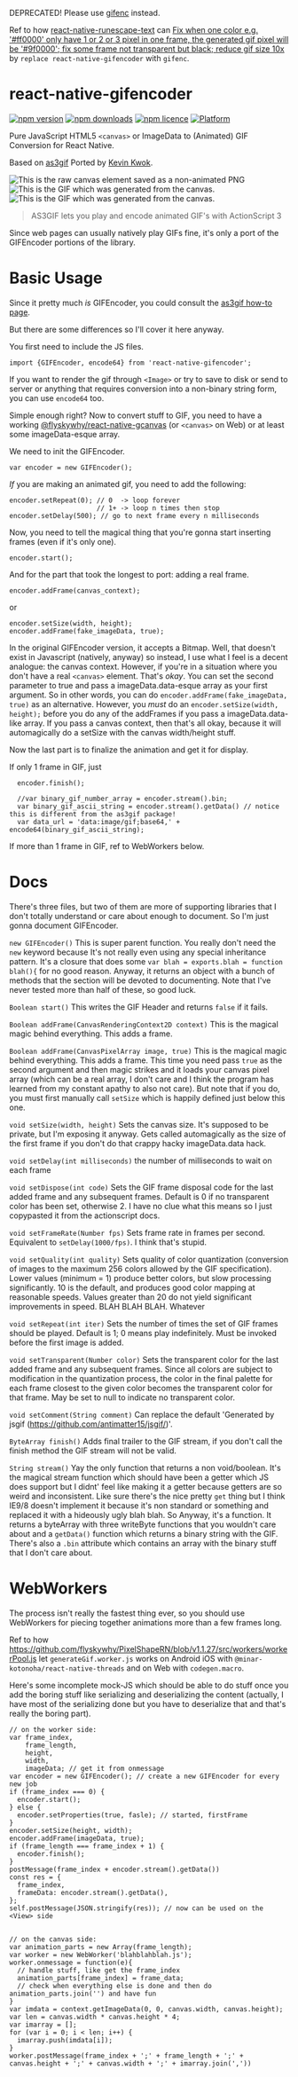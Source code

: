 DEPRECATED! Please use [gifenc](https://github.com/mattdesl/gifenc) instead.

Ref to how [react-native-runescape-text](https://github.com/flyskywhy/react-native-runescape-text) can [Fix when one color e.g. '#ff0000' only have 1 or 2 or 3 pixel in one frame, the generated gif pixel will be '#9f0000'; fix some frame not transparent but black; reduce gif size 10x](https://github.com/flyskywhy/react-native-runescape-text/commit/32f7b9c) by `replace react-native-gifencoder` with `gifenc`.


# react-native-gifencoder

[![npm version](http://img.shields.io/npm/v/react-native-gifencoder.svg?style=flat-square)](https://npmjs.org/package/react-native-gifencoder "View this project on npm")
[![npm downloads](http://img.shields.io/npm/dm/react-native-gifencoder.svg?style=flat-square)](https://npmjs.org/package/react-native-gifencoder "View this project on npm")
[![npm licence](http://img.shields.io/npm/l/react-native-gifencoder.svg?style=flat-square)](https://npmjs.org/package/react-native-gifencoder "View this project on npm")
[![Platform](https://img.shields.io/badge/platform-ios%20%7C%20android%20%7C%20web-989898.svg?style=flat-square)](https://npmjs.org/package/react-native-gifencoder "View this project on npm")

Pure JavaScript HTML5 `<canvas>` or ImageData to (Animated) GIF Conversion for React Native.

Based on [as3gif](http://code.google.com/p/as3gif/) Ported by [Kevin Kwok](http://antimatter15.com).

![This is the raw canvas element saved as a non-animated PNG](Demos/raw_canvas.png)
![This is the GIF which was generated from the canvas.](Demos/converted_animation.gif)
![This is the GIF which was generated from the canvas.](Demos/clock.gif)

> AS3GIF lets you play and encode animated GIF's with ActionScript 3

Since web pages can usually natively play GIFs fine, it's only a port of the GIFEncoder
portions of the library.

Basic Usage
============

Since it pretty much *is* GIFEncoder, you could consult the [as3gif how-to page](http://code.google.com/p/as3gif/wiki/How_to_use#The_GIFEncoder).

But there are some differences so I'll cover it here anyway.

You first need to include the JS files.

    import {GIFEncoder, encode64} from 'react-native-gifencoder';

If you want to render the gif through `<Image>` or try to save to disk or send to server or anything that requires
conversion into a non-binary string form, you can use `encode64` too.

Simple enough right? Now to convert stuff to GIF, you need to have a working [@flyskywhy/react-native-gcanvas](https://github.com/flyskywhy/react-native-gcanvas) (or `<canvas>` on Web) or at least some imageData-esque array.

We need to init the GIFEncoder.

    var encoder = new GIFEncoder();

*If* you are making an animated gif, you need to add the following:

    encoder.setRepeat(0); // 0  -> loop forever
                          // 1+ -> loop n times then stop
    encoder.setDelay(500); // go to next frame every n milliseconds

Now, you need to tell the magical thing that you're gonna start inserting frames (even if it's only one).

    encoder.start();

And for the part that took the longest to port: adding a real frame.

    encoder.addFrame(canvas_context);

or

    encoder.setSize(width, height);
    encoder.addFrame(fake_imageData, true);

In the original GIFEncoder version, it accepts a Bitmap. Well, that doesn't exist in Javascript (natively, anyway)
so instead, I use what I feel is a decent analogue: the canvas context. However, if you're in a situation
where you don't have a real `<canvas>` element. That's _okay_. You can set the second parameter to true and
pass a imageData.data-esque array as your first argument. So in other words, you can do `encoder.addFrame(fake_imageData, true)`
as an alternative. However, you _must_ do an `encoder.setSize(width, height);` before you do any of the addFrames if you
pass a imageData.data-like array. If you pass a canvas context, then that's all okay, because it will automagically do a
setSize with the canvas width/height stuff.

Now the last part is to finalize the animation and get it for display.

If only 1 frame in GIF, just

      encoder.finish();

      //var binary_gif_number_array = encoder.stream().bin;
      var binary_gif_ascii_string = encoder.stream().getData() // notice this is different from the as3gif package!
      var data_url = 'data:image/gif;base64,' + encode64(binary_gif_ascii_string);

If more than 1 frame in GIF, ref to WebWorkers below.

Docs
====

There's three files, but two of them are more of supporting libraries that I don't totally understand or care about enough
to document. So I'm just gonna document GIFEncoder.

`new GIFEncoder()` This is super parent function. You really don't need the `new` keyword because It's not really even using
any special inheritance pattern. It's a closure that does some `var blah = exports.blah = function blah(){` for no good reason.
Anyway, it returns an object with a bunch of methods that the section will be devoted to documenting. Note that I've never tested
more than half of these, so good luck.

`Boolean start()` This writes the GIF Header and returns `false` if it fails.

`Boolean addFrame(CanvasRenderingContext2D context)` This is the magical magic behind everything. This adds a frame.

`Boolean addFrame(CanvasPixelArray image, true)` This is the magical magic behind everything. This adds a frame. This time you need
pass `true` as the second argument and then magic strikes and it loads your canvas pixel array (which can be a real array, I don't
care and I think the program has learned from my constant apathy to also not care). But note that if you do, you must first manually call
`setSize` which is happily defined just below this one.

`void setSize(width, height)` Sets the canvas size. It's supposed to be private, but I'm exposing it anyway. Gets called automagically
as the size of the first frame if you don't do that crappy hacky imageData.data hack.

`void setDelay(int milliseconds)` the number of milliseconds to wait on each frame

`void setDispose(int code)` Sets the GIF frame disposal code for the last added frame and any
subsequent frames. Default is 0 if no transparent color has been set, otherwise 2. I have no clue what this means so I just copypasted
it from the actionscript docs.

`void setFrameRate(Number fps)` Sets frame rate in frames per second. Equivalent to `setDelay(1000/fps)`. I think that's stupid.

`void setQuality(int quality)` Sets quality of color quantization (conversion of images to the maximum 256 colors allowed by the
GIF specification). Lower values (minimum = 1) produce better colors, but slow processing significantly. 10 is the default, and produces
good color mapping at reasonable speeds. Values greater than 20 do not yield significant improvements in speed. BLAH BLAH BLAH. Whatever

`void setRepeat(int iter)` Sets the number of times the set of GIF frames should be played. Default is 1; 0 means play indefinitely.
Must be invoked before the first image is added.

`void setTransparent(Number color)` Sets the transparent color for the last added frame and any subsequent
frames. Since all colors are subject to modification in the quantization
process, the color in the final palette for each frame closest to the given
color becomes the transparent color for that frame. May be set to null to
indicate no transparent color.

`void setComment(String comment)` Can replace the default 'Generated by jsgif (https://github.com/antimatter15/jsgif/)'.

`ByteArray finish()` Adds final trailer to the GIF stream, if you don't call the finish method the GIF stream will not be valid.

`String stream()` Yay the only function that returns a non void/boolean. It's the magical stream function which should have been a getter which JS does
support but I didnt' feel like making it a getter because getters are so weird and inconsistent. Like sure there's the nice pretty `get` thing
but I think IE9/8 doesn't implement it because it's non standard or something and replaced it with a hideously ugly blah blah. So Anyway, it's a function.
It returns a byteArray with three writeByte functions that you wouldn't care about and a `getData()` function which returns a binary string with the GIF.
There's also a `.bin` attribute which contains an array with the binary stuff that I don't care about.


WebWorkers
============

The process isn't really the fastest thing ever, so you should
use WebWorkers for piecing together animations more than a few frames
long.

Ref to how <https://github.com/flyskywhy/PixelShapeRN/blob/v1.1.27/src/workers/workerPool.js> let `generateGif.worker.js` works
on Android iOS with `@minar-kotonoha/react-native-threads` and on Web with `codegen.macro`.

Here's some incomplete mock-JS which
should be able to do stuff once you add the boring stuff like serializing
and deserializing the content (actually, I have most of the serializing done
but you have to deserialize that and that's really the boring part).

    // on the worker side:
    var frame_index,
        frame_length,
        height,
        width,
        imageData; // get it from onmessage
    var encoder = new GIFEncoder(); // create a new GIFEncoder for every new job
    if (frame_index === 0) {
      encoder.start();
    } else {
      encoder.setProperties(true, fasle); // started, firstFrame
    }
    encoder.setSize(height, width);
    encoder.addFrame(imageData, true);
    if (frame_length === frame_index + 1) {
      encoder.finish();
    }
    postMessage(frame_index + encoder.stream().getData())
    const res = {
      frame_index,
      frameData: encoder.stream().getData(),
    };
    self.postMessage(JSON.stringify(res)); // now can be used on the <View> side


    // on the canvas side:
    var animation_parts = new Array(frame_length);
    var worker = new WebWorker('blahblahblah.js');
    worker.onmessage = function(e){
      // handle stuff, like get the frame_index
      animation_parts[frame_index] = frame_data;
      // check when everything else is done and then do animation_parts.join('') and have fun
    }
    var imdata = context.getImageData(0, 0, canvas.width, canvas.height);
    var len = canvas.width * canvas.height * 4;
    var imarray = [];
    for (var i = 0; i < len; i++) {
      imarray.push(imdata[i]);
    }
    worker.postMessage(frame_index + ';' + frame_length + ';' + canvas.height + ';' + canvas.width + ';' + imarray.join(','))
